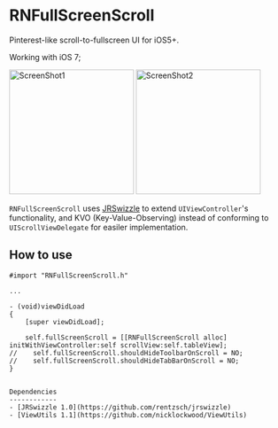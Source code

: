RNFullScreenScroll
==================

Pinterest-like scroll-to-fullscreen UI for iOS5+.

Working with iOS 7;

<img src="https://raw.github.com/inamiy/YIFullScreenScroll/master/Screenshots/screenshot1.png" alt="ScreenShot1" width="225px" style="width:225px;" />

<img src="https://raw.github.com/inamiy/YIFullScreenScroll/master/Screenshots/screenshot1.png" alt="ScreenShot2" width="225px" style="width:225px;" />


`RNFullScreenScroll` uses [JRSwizzle](https://github.com/rentzsch/jrswizzle/) to extend `UIViewController`'s functionality, and KVO (Key-Value-Observing) instead of conforming to `UIScrollViewDelegate` for easiler implementation.


How to use
----------

```
#import "RNFullScreenScroll.h"

...

- (void)viewDidLoad
{
    [super viewDidLoad];
    
    self.fullScreenScroll = [[RNFullScreenScroll alloc] initWithViewController:self scrollView:self.tableView];    
//    self.fullScreenScroll.shouldHideToolbarOnScroll = NO;
//    self.fullScreenScroll.shouldHideTabBarOnScroll = NO;
}


Dependencies
------------
- [JRSwizzle 1.0](https://github.com/rentzsch/jrswizzle)
- [ViewUtils 1.1](https://github.com/nicklockwood/ViewUtils)


